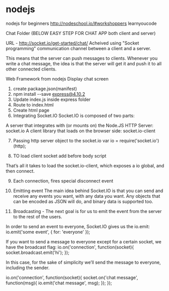# nodejs
nodejs for beginners
http://nodeschool.io/#workshoppers
learnyoucode

Chat Folder (BELOW EASY STEP FOR CHAT APP both client and server)

URL - http://socket.io/get-started/chat/
Acheived using "Socket programming" communication channel between a client and a server.

This means that the server can push messages to clients. Whenever you write a chat message, 
the idea is that the server will get it and push it to all other connected clients.

Web Framework from nodejs
Display chat screen

1) create package.json(manifest)
2) npm install --save express@4.10.2
3) Update index.js inside express folder
4) Route to index.html
5) Create html page
6) Integrating Socket.IO
Socket.IO is composed of two parts:

A server that integrates with (or mounts on) the Node.JS HTTP Server: socket.io
A client library that loads on the browser side: socket.io-client

7) Passing http server object to the socket.io
var io = require('socket.io')(http);

8) TO load client socket add before body script
<script src="/socket.io/socket.io.js"></script>
<script>
  var socket = io();
</script>
That’s all it takes to load the socket.io-client, which exposes a io global, and then connect.

9) Each connection, fires special disconnect event

10) Emitting event
The main idea behind Socket.IO is that you can send and receive any events you want, with any data you want. 
Any objects that can be encoded as JSON will do, and binary data is supported too.

11) Broadcasting - The next goal is for us to emit the event from the server to the rest of the users.

In order to send an event to everyone, Socket.IO gives us the io.emit:
io.emit('some event', { for: 'everyone' });

If you want to send a message to everyone except for a certain socket, we have the broadcast flag:
io.on('connection', function(socket){
  socket.broadcast.emit('hi');
});

In this case, for the sake of simplicity we’ll send the message to everyone, including the sender.

io.on('connection', function(socket){
  socket.on('chat message', function(msg){
    io.emit('chat message', msg);
  });
});


	


